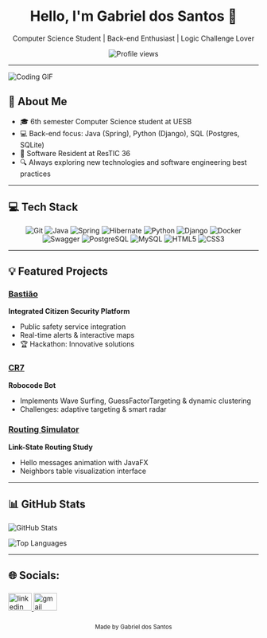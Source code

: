 <!--
  🌟 Tip: Use shields.io badges and animated GIFs for extra flair!
  Example badge:
  [![LinkedIn Badge](https://img.shields.io/badge/-Gabriel-blue?style=flat&logo=Linkedin&logoColor=white)](https://www.linkedin.com/in/your-profile)
-->

<div align="center">
  <h1>Hello, I'm Gabriel dos Santos 👋</h1>
  <p>Computer Science Student | Back-end Enthusiast | Logic Challenge Lover</p>
  <img src="https://komarev.com/ghpvc/?username=gabrielduzz&color=green" alt="Profile views"/>
</div>

---

<img src="https://media1.giphy.com/media/B1CrvUCoMxhy8/giphy.gif" alt="Coding GIF" />

## 🚀 About Me
- 🎓 6th semester Computer Science student at UESB  
- 💻 Back-end focus: Java (Spring), Python (Django), SQL (Postgres, SQLite)  
- 🏅 Software Resident at ResTIC 36  
- 🔍 Always exploring new technologies and software engineering best practices

---

## 💻 Tech Stack
<div align="center">
  <img src="https://img.shields.io/badge/Git-%23F05033?style=for-the-badge&logo=git&logoColor=white" alt="Git" />
  <img src="https://img.shields.io/badge/Java-%23ED8B00?style=for-the-badge&logo=openjdk&logoColor=white" alt="Java" />
  <img src="https://img.shields.io/badge/Spring-%236DB33F?style=for-the-badge&logo=spring&logoColor=white" alt="Spring" />
  <img src="https://img.shields.io/badge/Hibernate-%2359666C?style=for-the-badge&logo=hibernate&logoColor=white" alt="Hibernate" />
  <img src="https://img.shields.io/badge/Python-3670A0?style=for-the-badge&logo=python&logoColor=ffdd54" alt="Python" />
  <img src="https://img.shields.io/badge/Django-%23092E20?style=for-the-badge&logo=django&logoColor=white" alt="Django" />
  <img src="https://img.shields.io/badge/Docker-2496ED?style=for-the-badge&logo=docker&logoColor=white" alt="Docker" />
  <img src="https://img.shields.io/badge/Swagger-%23F7DF1E?style=for-the-badge&logo=swagger&logoColor=black" alt="Swagger" />
  <img src="https://img.shields.io/badge/PostgreSQL-%23316192?style=for-the-badge&logo=postgresql&logoColor=white" alt="PostgreSQL" />
  <img src="https://img.shields.io/badge/MySQL-%234479A1?style=for-the-badge&logo=mysql&logoColor=white" alt="MySQL" />
  <img src="https://img.shields.io/badge/HTML5-%23E34F26?style=for-the-badge&logo=html5&logoColor=white" alt="HTML5" />
  <img src="https://img.shields.io/badge/CSS3-%231572B6?style=for-the-badge&logo=css3&logoColor=white" alt="CSS3" />
</div>

---

## 💡 Featured Projects

### [Bastião](https://github.com/gabrielduzz/Bastiao)
**Integrated Citizen Security Platform**  
- Public safety service integration  
- Real-time alerts & interactive maps  
- 🏆 Hackathon: Innovative solutions

### [CR7](https://github.com/gabrielduzz/cr7-robocode)
**Robocode Bot**  
- Implements Wave Surfing, GuessFactorTargeting & dynamic clustering  
- Challenges: adaptive targeting & smart radar

### [Routing Simulator](https://github.com/gabrielduzz/ospf-simulator)
**Link-State Routing Study**  
- Hello messages animation with JavaFX  
- Neighbors table visualization interface

---

## 📊 GitHub Stats

![GitHub Stats](https://github-readme-stats.vercel.app/api?username=gabrielduzz&hide=issues&show_icons=true&theme=tokyonight)

![Top Languages](https://github-readme-stats.vercel.app/api/top-langs/?username=gabrielduzz&layout=compact&theme=tokyonight)

---


<h2 align="left">🌐 Socials:</h2>

###

<div align="left">
  <a href="https://www.linkedin.com/in/gabriell-ds/" target="_blank">
    <img src="https://raw.githubusercontent.com/maurodesouza/profile-readme-generator/master/src/assets/icons/social/linkedin/default.svg" width="47" height="35" alt="linkedin logo" />
  </a>
  <a href="mailto:gabrielsantos2501@gmail.com" target="_blank">
    <img src="https://raw.githubusercontent.com/maurodesouza/profile-readme-generator/master/src/assets/icons/social/gmail/default.svg" width="47" height="35" alt="gmail logo" />
  </a>
</div>

###

<div align="center">
  <sub>Made by Gabriel dos Santos</sub>
</div>
